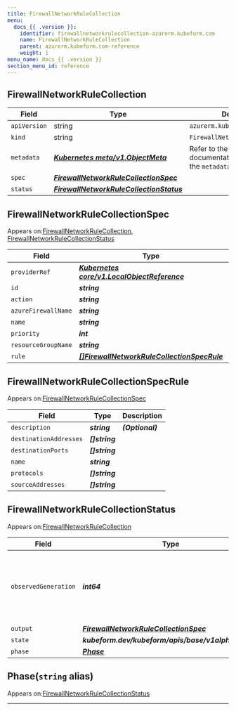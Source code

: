 ```yaml
---
title: FirewallNetworkRuleCollection
menu:
  docs_{{ .version }}:
    identifier: firewallnetworkrulecollection-azurerm.kubeform.com
    name: FirewallNetworkRuleCollection
    parent: azurerm.kubeform.com-reference
    weight: 1
menu_name: docs_{{ .version }}
section_menu_id: reference
---
```


## FirewallNetworkRuleCollection
| Field | Type | Description |
| ------ | ----- | ----------- |
| `apiVersion` | string | `azurerm.kubeform.com/v1alpha1` |
|    `kind` | string | `FirewallNetworkRuleCollection` |
| `metadata` | ***[Kubernetes meta/v1.ObjectMeta](https://kubernetes.io/docs/reference/generated/kubernetes-api/v1.13/#objectmeta-v1-meta)***|Refer to the Kubernetes API documentation for the fields of the `metadata` field.|
| `spec` | ***[FirewallNetworkRuleCollectionSpec](#firewallnetworkrulecollectionspec)***||
| `status` | ***[FirewallNetworkRuleCollectionStatus](#firewallnetworkrulecollectionstatus)***||
## FirewallNetworkRuleCollectionSpec

Appears on:[FirewallNetworkRuleCollection](#firewallnetworkrulecollection), [FirewallNetworkRuleCollectionStatus](#firewallnetworkrulecollectionstatus)

| Field | Type | Description |
| ------ | ----- | ----------- |
| `providerRef` | ***[Kubernetes core/v1.LocalObjectReference](https://kubernetes.io/docs/reference/generated/kubernetes-api/v1.13/#localobjectreference-v1-core)***||
| `id` | ***string***||
| `action` | ***string***||
| `azureFirewallName` | ***string***||
| `name` | ***string***||
| `priority` | ***int***||
| `resourceGroupName` | ***string***||
| `rule` | ***[[]FirewallNetworkRuleCollectionSpecRule](#firewallnetworkrulecollectionspecrule)***||
## FirewallNetworkRuleCollectionSpecRule

Appears on:[FirewallNetworkRuleCollectionSpec](#firewallnetworkrulecollectionspec)

| Field | Type | Description |
| ------ | ----- | ----------- |
| `description` | ***string***| ***(Optional)*** |
| `destinationAddresses` | ***[]string***||
| `destinationPorts` | ***[]string***||
| `name` | ***string***||
| `protocols` | ***[]string***||
| `sourceAddresses` | ***[]string***||
## FirewallNetworkRuleCollectionStatus

Appears on:[FirewallNetworkRuleCollection](#firewallnetworkrulecollection)

| Field | Type | Description |
| ------ | ----- | ----------- |
| `observedGeneration` | ***int64***| ***(Optional)*** Resource generation, which is updated on mutation by the API Server.|
| `output` | ***[FirewallNetworkRuleCollectionSpec](#firewallnetworkrulecollectionspec)***| ***(Optional)*** |
| `state` | ***kubeform.dev/kubeform/apis/base/v1alpha1.State***| ***(Optional)*** |
| `phase` | ***[Phase](#phase)***| ***(Optional)*** |
## Phase(`string` alias)

Appears on:[FirewallNetworkRuleCollectionStatus](#firewallnetworkrulecollectionstatus)

---

